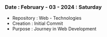 
### Date       : February - 03 - 2024 : Saturday

* Repository   : Web - Technologies 
* Creation     : Initial Commit 
* Purpose      : Journey in Web Development

